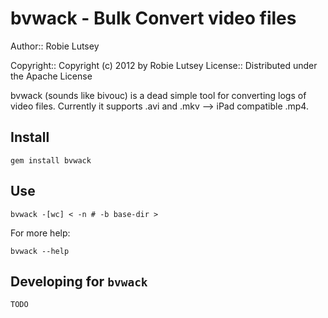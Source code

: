 # bvwack - Bulk Convert video files

Author:: Robie Lutsey

Copyright:: Copyright (c) 2012 by Robie Lutsey
License:: Distributed under the Apache License

bvwack (sounds like bivouc) is a dead simple tool for converting logs of video files.
Currently it supports .avi and .mkv --> iPad compatible .mp4.

## Install

    gem install bvwack

## Use

    bvwack -[wc] < -n # -b base-dir >

For more help:

    bvwack --help

## Developing for `bvwack`

    TODO